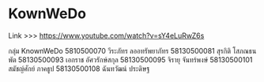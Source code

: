 # KownWeDo

Link >>> https://www.youtube.com/watch?v=sY4eLuRwZ6s

กลุ่ม KnownWeDo
5810500070 วีระภัทร ลออทรัพยาภัทร
58130500081 สุรกิติ โสภณธนพัต
58130500093 เอกราช อัศวรักษ์สกุล
58130500095 จิรายุ จันทร์พงษ์
58130500101 สมัชญ์ศักย์ ภาคธูป
58130500108 ฉันทวัฒน์ ประดิษฐ

